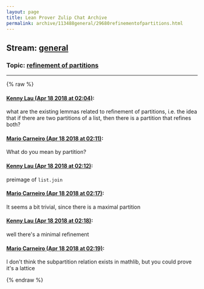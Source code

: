 ```yaml
---
layout: page
title: Lean Prover Zulip Chat Archive 
permalink: archive/113488general/29680refinementofpartitions.html
---
```


## Stream: [general](index.html)
### Topic: [refinement of partitions](29680refinementofpartitions.html)

---


{% raw %}
#### [ Kenny Lau (Apr 18 2018 at 02:04)](https://leanprover.zulipchat.com/#narrow/stream/113488-general/topic/refinement%20of%20partitions/near/125224068):
<p>what are the existing lemmas related to refinement of partitions, i.e. the idea that if there are two partitions of a list, then there is a partition that refines both?</p>

#### [ Mario Carneiro (Apr 18 2018 at 02:11)](https://leanprover.zulipchat.com/#narrow/stream/113488-general/topic/refinement%20of%20partitions/near/125224340):
<p>What do you mean by partition?</p>

#### [ Kenny Lau (Apr 18 2018 at 02:12)](https://leanprover.zulipchat.com/#narrow/stream/113488-general/topic/refinement%20of%20partitions/near/125224380):
<p>preimage of <code>list.join</code></p>

#### [ Mario Carneiro (Apr 18 2018 at 02:17)](https://leanprover.zulipchat.com/#narrow/stream/113488-general/topic/refinement%20of%20partitions/near/125224546):
<p>It seems a bit trivial, since there is a maximal partition</p>

#### [ Kenny Lau (Apr 18 2018 at 02:18)](https://leanprover.zulipchat.com/#narrow/stream/113488-general/topic/refinement%20of%20partitions/near/125224593):
<p>well there's a minimal refinement</p>

#### [ Mario Carneiro (Apr 18 2018 at 02:19)](https://leanprover.zulipchat.com/#narrow/stream/113488-general/topic/refinement%20of%20partitions/near/125224606):
<p>I don't think the subpartition relation exists in mathlib, but you could prove it's a lattice</p>


{% endraw %}
